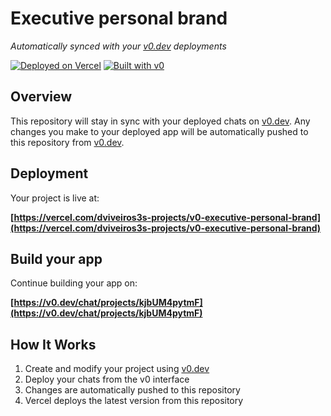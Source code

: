 # Executive personal brand

*Automatically synced with your [v0.dev](https://v0.dev) deployments*

[![Deployed on Vercel](https://img.shields.io/badge/Deployed%20on-Vercel-black?style=for-the-badge&logo=vercel)](https://vercel.com/dviveiros3s-projects/v0-executive-personal-brand)
[![Built with v0](https://img.shields.io/badge/Built%20with-v0.dev-black?style=for-the-badge)](https://v0.dev/chat/projects/kjbUM4pytmF)

## Overview

This repository will stay in sync with your deployed chats on [v0.dev](https://v0.dev).
Any changes you make to your deployed app will be automatically pushed to this repository from [v0.dev](https://v0.dev).

## Deployment

Your project is live at:

**[https://vercel.com/dviveiros3s-projects/v0-executive-personal-brand](https://vercel.com/dviveiros3s-projects/v0-executive-personal-brand)**

## Build your app

Continue building your app on:

**[https://v0.dev/chat/projects/kjbUM4pytmF](https://v0.dev/chat/projects/kjbUM4pytmF)**

## How It Works

1. Create and modify your project using [v0.dev](https://v0.dev)
2. Deploy your chats from the v0 interface
3. Changes are automatically pushed to this repository
4. Vercel deploys the latest version from this repository
